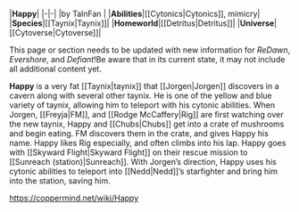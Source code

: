 |**Happy**|
|-|-|
|by  TalnFan |
|**Abilities**|[[Cytonics\|Cytonics]], mimicry|
|**Species**|[[Taynix\|Taynix]]|
|**Homeworld**|[[Detritus\|Detritus]]|
|**Universe**|[[Cytoverse\|Cytoverse]]|

This page or section needs to be updated with new information for *ReDawn*, *Evershore*, and *Defiant*!Be aware that in its current state, it may not include all additional content yet.

**Happy** is a very fat [[Taynix\|taynix]] that [[Jorgen\|Jorgen]] discovers in a cavern along with several other taynix. He is one of the yellow and blue variety of taynix, allowing him to teleport with his cytonic abilities. When Jorgen, [[Freyja\|FM]], and [[Rodge McCaffery\|Rig]] are first watching over the new taynix, Happy and [[Chubs\|Chubs]] get into a crate of mushrooms and begin eating. FM discovers them in the crate, and gives Happy his name. Happy likes Rig especially, and often climbs into his lap.
Happy goes with [[Skyward Flight\|Skyward Flight]] on their rescue mission to [[Sunreach (station)\|Sunreach]]. With Jorgen’s direction, Happy uses his cytonic abilities to teleport into [[Nedd\|Nedd]]’s starfighter and bring him into the station, saving him.



https://coppermind.net/wiki/Happy